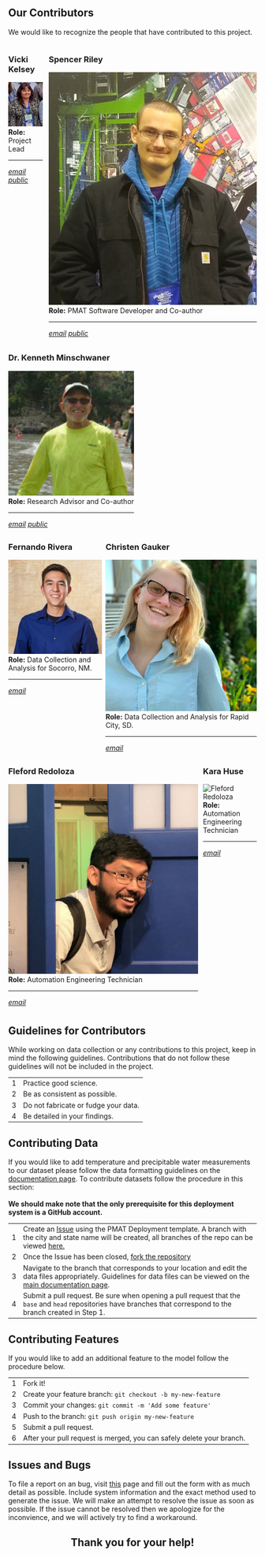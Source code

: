 <a id="top"></a>
<div id="our-peeps">
    <div class="collapsible">
        <div class="collapsible-header">
            <h2>Our Contributors</h2>
        </div>
        <div class="panel">
            <p>
                We would like to recognize the people that have contributed to this project.
            </p>
		<div style="display: flex">
                <div class="collapsible_1 collab">
                    <div class="panel" style="margin-bottom: 0; padding-bottom: 2%;">
                        <h3>Vicki Kelsey</h3>
                        <img width="100%" src="https://github.com/physicsgoddess1972/Precipitable-Water-Model/blob/docs/docs/assets/img/people/vkelsey.png?raw=true/" alt="Vicki Kelsey">
                        <br>
                        <b style="font-weight: bold;">Role:</b> Project Lead
                        <hr>
                        <a class="button" target="_blank" style="width: 49%; text-align: center" href="mailto:vicki.kelsey@sdsmt.mines.edu"><i class="material-icons">email</i></a>
                        <a class="button" target="_blank" style="width: 49%; text-align: center" href="http://physicsgoddess1972.github.io"><i class="material-icons">public</i></a>
                    </div>
			</div>
		<div style="width: 5%"></div>
                <div class="collapsible_1 collab">
                    <div class="panel" style="margin-bottom: 0; padding-bottom: 2%;">
                        <h3>Spencer Riley</h3>
                        <img width="100%" src="https://github.com/physicsgoddess1972/Precipitable-Water-Model/blob/docs/docs/assets/img/people/sriley.jpg?raw=true/" alt="Spencer Riley">
                        <br>
                        <b style="font-weight: bold;">Role:</b> PMAT Software Developer and Co-author
                        <hr>
                        <a class="button" target="_blank" style="width: 49%; text-align: center" href="mailto:academic@sriley.dev"><i class="material-icons">email</i></a>
                        <a class="button" target="_blank" style="width: 49%; text-align: center" href="http://sriley.dev"><i class="material-icons">public</i></a>
                    </div>
                </div>
            </div>
		<div style="display: flex">
                <div class="collapsible_1 collab">
                    <div class="panel" style="margin-bottom: 0; padding-bottom: 2%;">
                        <h3>Dr. Kenneth Minschwaner</h3>
                        <img width="100%" src="https://github.com/physicsgoddess1972/Precipitable-Water-Model/blob/docs/docs/assets/img/people/kminschwaner.jpg?raw=true/" alt="Kenneth Minschwaner">
                        <br>
                        <b style="font-weight: bold;">Role:</b> Research Advisor and Co-author
                        <hr>
                        <a class="button" target="_blank" style="width: 49%; text-align: center" href="mailto:kenneth.minschwaner@nmt.edu"><i class="material-icons">email</i></a>
                        <a class="button" target="_blank" style="width: 49%; text-align: center" href="http://kestrel.nmt.edu/~krm/Ken_home.html"><i class="material-icons">public</i></a>
                    </div>
                </div>
            </div>
            <div style="display: flex">
                <div class="collapsible_1 collab">
                    <div class="panel" style="margin-bottom: 0; padding-bottom: 2%;">
                        <h3>Fernando Rivera</h3>
                        <img width="100%" src="https://github.com/physicsgoddess1972/Precipitable-Water-Model/blob/docs/docs/assets/img/people/frivera.png?raw=true/" alt="Fernando Rivera">
                        <br>
                        <b style="font-weight: bold;">Role:</b> Data Collection and Analysis for Socorro, NM.
                        <hr>
                        <a class="button" target="_blank" style="width: 100%; text-align: center" href="mailto:fernando.rivera@student.nmt.edu"><i class="material-icons">email</i></a>
                    </div>
                </div>
                <div style="width: 5%"></div>
                <div class="collapsible_1 collab">
                    <div class="panel" style="margin-bottom: 0; padding-bottom: 2%;">
                        <h3>Christen Gauker</h3>
                        <img width="100%" src="https://github.com/physicsgoddess1972/Precipitable-Water-Model/blob/docs/docs/assets/img/people/cgauker.jpg?raw=true/" alt="Christen Gauker">
                        <br>
                        <b style="font-weight: bold;">Role:</b> Data Collection and Analysis for Rapid City, SD.
                        <hr>
                        <a class="button" target="_blank" style="width: 100%; text-align: center" href="mailto:christen.gauker@mines.sdsmt.edu"><i class="material-icons">email</i></a>
                    </div>
                </div>
	</div>
	    <div style="display: flex">
                <div class="collapsible_1 collab">
                    <div class="panel" style="margin-bottom: 0; padding-bottom: 2%;">
                        <h3>Fleford Redoloza</h3>
                        <img width="100%" src="https://github.com/physicsgoddess1972/Precipitable-Water-Model/blob/docs/docs/assets/img/people/fredoloza.jpg?raw=true/" alt="Fleford Redoloza">
                        <br>
                        <b style="font-weight: bold;">Role:</b> Automation Engineering Technician
                        <hr>
                        <a class="button" target="_blank" style="width: 100%; text-align: center" href="mailto:fleford.redoloza@mines.sdsmt.edu"><i class="material-icons">email</i></a>
                    </div>
                </div>
		<div style="width: 5%"></div>
                <div class="collapsible_1 collab">
                    <div class="panel" style="margin-bottom: 0; padding-bottom: 2%;">
                        <h3>Kara Huse</h3>
                        <img width="100%" src="https://github.com/physicsgoddess1972/Precipitable-Water-Model/blob/docs/docs/assets/img/people/khuse.png?raw=true/" alt="Fleford Redoloza">
                        <br>
                        <b style="font-weight: bold;">Role:</b> Automation Engineering Technician
                        <hr>
                        <a class="button" target="_blank" style="width: 100%; text-align: center" href="mailto:kara.huse@mines.sdsmt.edu"><i class="material-icons">email</i></a>
                    </div>
                </div>
	</div>
        </div>
    </div>
</div>
<div id="guidelines">
    <div class="collapsible">
        <div class="collapsible-header">
            <h2>Guidelines for Contributors</h2>
        </div>
        <div class="panel">
            While working on data collection or any contributions to this project, keep in mind
            the following guidelines. Contributions that do not follow these guidelines will
            not be included in the project.
            <div class="collapsible_1">
                <div class="guide panel">
                    <table class="usage">
                        <tbody>
                        <tr style="border: 0px;">
                            <td><span class="numbered">1</span></td>
                            <td>Practice good science.</td>
                        </tr>
                        <tr>
                            <td><span class="numbered">2</span></td>
                            <td>Be as consistent as possible.</td>
                        </tr>
                        <tr>
                            <td><span class="numbered">3</span></td>
                            <td>Do not fabricate or fudge your data.</td>
                        </tr>
                        <tr>
                            <td><span class="numbered">4</span></td>
                            <td>Be detailed in your findings.</td>
                        </tr>
                        </tbody>
                    </table>
                </div>
            </div>
        </div>
    </div>
</div>
<div id="give-data">
	<div class="collapsible">
		<div class="collapsible-header">
			<h2>Contributing Data</h2>
		</div>
		<div class="panel">
			If you would like to add temperature and precipitable water measurements to our dataset please follow the data formatting guidelines on the <a href="./index.html#data-format">documentation page</a>. To contribute datasets follow the procedure in this section:
			<br><br>
			<b>We should make note that the only prerequisite for this deployment system is a GitHub account. </b>
			<div class="collapsible_1">
				<div class="give-data panel">
					<table class="usage">
						<tbody>
							<tr style="border: 0px;">
								<td><span class="numbered">1</span></td>
								<td>Create an <a href="https://github.com/physicsgoddess1972/Precipitable-Water-Model/issues">Issue</a> using the PMAT Deployment template. A branch with the city and state name will be created, all branches of the repo can be viewed <a href="https://github.com/physicsgoddess1972/Precipitable-Water-Model/branches">here.</a> </td>
							</tr>
							<tr>
								<td><span class="numbered">2</span></td>
								<td>Once the Issue has been closed, <a href="https://github.com/physicsgoddess1972/Precipitable-Water-Model/fork">fork the repository</a></td>
							</tr>
							<tr>
								<td><span class="numbered">3</span></td>
								<td>Navigate to the branch that corresponds to your location and edit the data files appropriately. Guidelines for data files can be viewed on the <a href="https://physicsgoddess1972.github.io/Precipitable-Water-Model/">main documentation page</a>.</td>
							</tr>
							<tr>
								<td><span class="numbered">4</span></td>
								<td>Submit a pull request. Be sure when opening a pull request that the <code>base</code> and <code>head</code> repositories have branches that correspond to the branch created in Step 1. </td>
							</tr>
						</tbody>
					</table>
				</div>
			</div>
		</div>
	</div>
</div>
<div id="give-code">
	<div class="collapsible">
		<div class="collapsible-header">
			<h2>Contributing Features</h2>
		</div>
		<div class="panel">
			If you would like to add an additional feature to the model follow the procedure below.
			<div class="collapsible_1">
				<div class="give-code panel">
					<table class="usage">
						<tbody>
							<tr style="border: 0px;">
							    <td><span class="numbered">1</span></td>
							    <td>Fork it!</td>
							</tr>
							<tr>
							    <td><span class="numbered">2</span></td>
							    <td>Create your feature branch: <code>git checkout -b my-new-feature</code></td>
							</tr>
							<tr>
							    <td><span class="numbered">3</span></td>
							    <td>Commit your changes: <code>git commit -m 'Add some feature'</code></td>
							</tr>
							<tr>
							    <td><span class="numbered">4</span></td>
							    <td>Push to the branch: <code>git push origin my-new-feature</code></td>
							</tr>
							<tr>
							    <td><span class="numbered">5</span></td>
							    <td>Submit a pull request.</td>
							</tr>
							<tr>
							    <td><span class="numbered">6</span></td>
							    <td>After your pull request is merged, you can safely delete your branch.</td>
							</tr>
						</tbody>
					</table>
				</div>
			</div>
		</div>
	</div>
</div>
<div class="collapsible">
    <div class="collapsible-header">
        <h2>Issues and Bugs</h2>
    </div>
    <div class="panel">
        <p> To file a report on an bug, visit <a href="">this</a> page and fill out the form with as much detail as possible. Include system information and the exact method used to generate the issue. We will make an attempt to resolve the issue as soon as possible. If the issue cannot be resolved then we apologize for the inconvience, and we will actively try to find a workaround.</p>
    </div>
</div>
<div class="collapsible">
    <div class="collapsible-header" style="text-align: center">
        <h2>Thank you for your help!</h2>
    </div>
</div>
